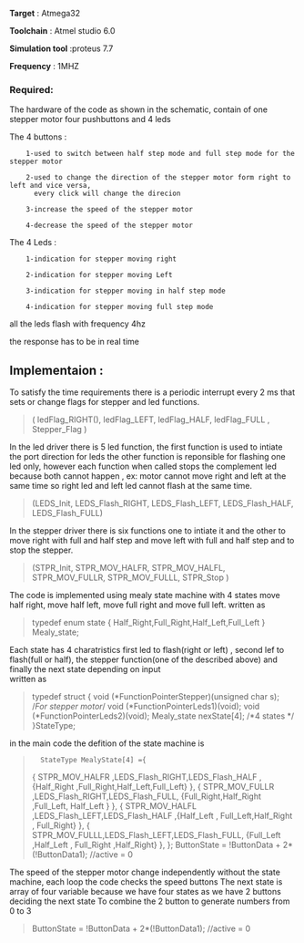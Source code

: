 **Target** : Atmega32


**Toolchain** : Atmel studio 6.0


**Simulation tool** :proteus 7.7

**Frequency** : 1MHZ

### **Required**:

The hardware of the code as shown in the schematic, contain of one stepper motor four pushbuttons and 4 leds 


The 4 buttons : 


		1-used to switch between half step mode and full step mode for the stepper motor
		
		2-used to change the direction of the stepper motor form right to left and vice versa,
		  every click will change the direcion
		  
		3-increase the speed of the stepper motor
		
		4-decrease the speed of the stepper motor
		
The 4 Leds :

		1-indication for stepper moving right
		
		2-indication for stepper moving Left
		
		3-indication for stepper moving in half step mode
		
		4-indication for stepper moving full step mode
		
all the leds flash with frequency 4hz


the response has to be in real time  




**Implementaion** :
--------------------

To satisfy the time requirements there is a periodic interrupt every 2 ms that sets or change flags for stepper and led functions.
>( ledFlag_RIGHT(), ledFlag_LEFT, ledFlag_HALF, ledFlag_FULL , Stepper_Flag )

In the led driver there is 5 led function, the first function is used to intiate the port direction for leds 
the other function is reponsible for flashing one led only, however each function when called stops the complement led
because both cannot happen , ex: motor cannot move right and left at the same time so right led and left led cannot flash at the same time.
>(LEDS_Init, LEDS_Flash_RIGHT, LEDS_Flash_LEFT, LEDS_Flash_HALF, LEDS_Flash_FULL)

In the stepper driver there is six functions one to intiate it and the other to move right with full and half step and move left with full and half step
and to stop the stepper.
>(STPR_Init, STPR_MOV_HALFR, STPR_MOV_HALFL, STPR_MOV_FULLR, STPR_MOV_FULLL, STPR_Stop )

The code is implemented using mealy state machine with 4 states move half right, move half left, move full right and move full left.
 written as
> typedef enum state { Half_Right,Full_Right,Half_Left,Full_Left } Mealy_state;

Each state has 4 charatristics first led to flash(right or left) , second lef to flash(full or half), the stepper function(one of the described above)
and finally the next state depending on input	
written as 

>typedef struct {
void (*FunctionPointerStepper)(unsigned char s); /*For stepper motor*/
void (*FunctionPointerLeds1)(void);
void (*FunctionPointerLeds2)(void);
Mealy_state nexState[4]; /*4 states */  
  }StateType;  
  
in the main code the defition of the state machine is
>	 	StateType MealyState[4] ={
>	{		STPR_MOV_HALFR ,LEDS_Flash_RIGHT,LEDS_Flash_HALF  ,{Half_Right ,Full_Right,Half_Left,Full_Left} },
>	{		STPR_MOV_FULLR ,LEDS_Flash_RIGHT,LEDS_Flash_FULL, {Full_Right,Half_Right ,Full_Left, Half_Left } },
>	{		STPR_MOV_HALFL ,LEDS_Flash_LEFT,LEDS_Flash_HALF ,{Half_Left , Full_Left,Half_Right , Full_Right} },
>	{		STPR_MOV_FULLL,LEDS_Flash_LEFT,LEDS_Flash_FULL, {Full_Left ,Half_Left , Full_Right ,Half_Right} },
>	};
>ButtonState = !ButtonData  + 2*(!ButtonData1); //active = 0

The speed of the stepper motor change independently without the state machine, each loop the code checks the speed buttons
The next state is array of four variable because we have four states as we have 2 buttons deciding the next state 
To combine the 2 button to generate numbers from 0 to 3 
>ButtonState = !ButtonData  + 2*(!ButtonData1); //active = 0
